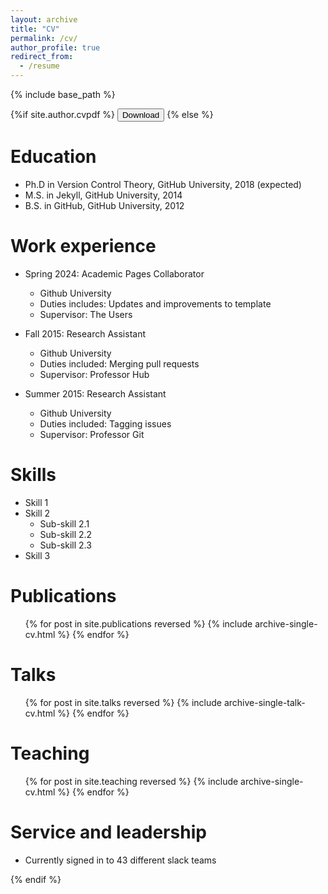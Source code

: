 ```yaml
---
layout: archive
title: "CV"
permalink: /cv/
author_profile: true
redirect_from:
  - /resume
---
```


{% include base_path %}

{%if site.author.cvpdf %}
  <a href="{{ site.url }}{{ site.baseurl }}{{ site.author.cvpdf }}"><button class='btn cvdownload'><i class="fa fa-solid fa-file-arrow-down icon-pad-right"></i>Download</button></a>
  <object data="{{ site.url }}{{ site.baseurl }}{{ site.author.cvpdf }}" width="100%" height="75%" type="application/pdf"></object>
{% else %}


Education
======
* Ph.D in Version Control Theory, GitHub University, 2018 (expected)
* M.S. in Jekyll, GitHub University, 2014
* B.S. in GitHub, GitHub University, 2012

Work experience
======
* Spring 2024: Academic Pages Collaborator
  * Github University
  * Duties includes: Updates and improvements to template
  * Supervisor: The Users

* Fall 2015: Research Assistant
  * Github University
  * Duties included: Merging pull requests
  * Supervisor: Professor Hub

* Summer 2015: Research Assistant
  * Github University
  * Duties included: Tagging issues
  * Supervisor: Professor Git
  
Skills
======
* Skill 1
* Skill 2
  * Sub-skill 2.1
  * Sub-skill 2.2
  * Sub-skill 2.3
* Skill 3

Publications
======
  <ul>{% for post in site.publications reversed %}
    {% include archive-single-cv.html %}
  {% endfor %}</ul>
  
Talks
======
  <ul>{% for post in site.talks reversed %}
    {% include archive-single-talk-cv.html  %}
  {% endfor %}</ul>
  
Teaching
======
  <ul>{% for post in site.teaching reversed %}
    {% include archive-single-cv.html %}
  {% endfor %}</ul>
  
Service and leadership
======
* Currently signed in to 43 different slack teams


{% endif %}